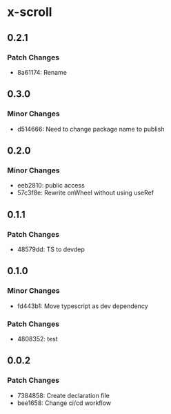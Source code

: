 # x-scroll

## 0.2.1

### Patch Changes

- 8a61174: Rename

## 0.3.0

### Minor Changes

- d514666: Need to change package name to publish

## 0.2.0

### Minor Changes

- eeb2810: public access
- 57c3f8e: Rewrite onWheel without using useRef

## 0.1.1

### Patch Changes

- 48579dd: TS to devdep

## 0.1.0

### Minor Changes

- fd443b1: Move typescript as dev dependency

### Patch Changes

- 4808352: test

## 0.0.2

### Patch Changes

- 7384858: Create declaration file
- bee1658: Change ci/cd workflow
